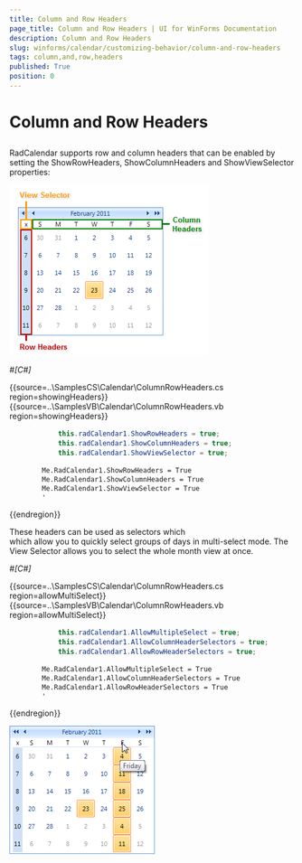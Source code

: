 ```yaml
---
title: Column and Row Headers
page_title: Column and Row Headers | UI for WinForms Documentation
description: Column and Row Headers
slug: winforms/calendar/customizing-behavior/column-and-row-headers
tags: column,and,row,headers
published: True
position: 0
---
```


# Column and Row Headers



## 

RadCalendar supports row and column headers that can be enabled by setting the ShowRowHeaders,
      ShowColumnHeaders and ShowViewSelector properties:
       

![calendar-customizing-behavior-column-and-row-headers 001](images/calendar-customizing-behavior-column-and-row-headers001.png)

#_[C#]_

	



{{source=..\SamplesCS\Calendar\ColumnRowHeaders.cs region=showingHeaders}} 
{{source=..\SamplesVB\Calendar\ColumnRowHeaders.vb region=showingHeaders}} 

````C#
            this.radCalendar1.ShowRowHeaders = true;
            this.radCalendar1.ShowColumnHeaders = true;
            this.radCalendar1.ShowViewSelector = true;
````
````VB.NET
        Me.RadCalendar1.ShowRowHeaders = True
        Me.RadCalendar1.ShowColumnHeaders = True
        Me.RadCalendar1.ShowViewSelector = True
        '
````

{{endregion}} 




These headers can be used as selectors which               
        which allow you to quickly select groups of days in multi-select mode. The View
        Selector allows you to select the whole month view at once.

#_[C#]_

	



{{source=..\SamplesCS\Calendar\ColumnRowHeaders.cs region=allowMultiSelect}} 
{{source=..\SamplesVB\Calendar\ColumnRowHeaders.vb region=allowMultiSelect}} 

````C#
            this.radCalendar1.AllowMultipleSelect = true;
            this.radCalendar1.AllowColumnHeaderSelectors = true;
            this.radCalendar1.AllowRowHeaderSelectors = true;
````
````VB.NET
        Me.RadCalendar1.AllowMultipleSelect = True
        Me.RadCalendar1.AllowColumnHeaderSelectors = True
        Me.RadCalendar1.AllowRowHeaderSelectors = True
        '
````

{{endregion}} 




![calendar-customizing-behavior-column-and-row-headers 002](images/calendar-customizing-behavior-column-and-row-headers002.png)
